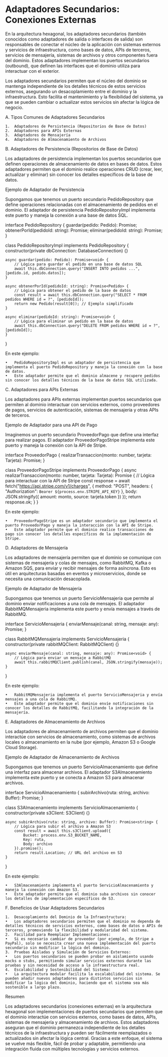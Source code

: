 # Adaptadores Secundarios: Conexiones Externas

En la arquitectura hexagonal, los adaptadores secundarios (también conocidos como adaptadores de salida o interfaces de salida) son responsables de conectar el núcleo de la aplicación con sistemas externos y servicios de infraestructura, como bases de datos, APIs de terceros, servicios de mensajería, sistemas de archivos y otros componentes fuera del dominio. Estos adaptadores implementan los puertos secundarios (outbound), que definen las interfaces que el dominio utiliza para interactuar con el exterior.

Los adaptadores secundarios permiten que el núcleo del dominio se mantenga independiente de los detalles técnicos de estos servicios externos, asegurando un desacoplamiento entre el dominio y la infraestructura. Esto facilita el mantenimiento y la flexibilidad del sistema, ya que se pueden cambiar o actualizar estos servicios sin afectar la lógica de negocio.

A. Tipos Comunes de Adaptadores Secundarios

	1.	Adaptadores de Persistencia (Repositorios de Base de Datos)
	2.	Adaptadores para APIs Externas
	3.	Adaptadores de Mensajería
	4.	Adaptadores de Almacenamiento de Archivos

B. Adaptadores de Persistencia (Repositorios de Base de Datos)

Los adaptadores de persistencia implementan los puertos secundarios que definen operaciones de almacenamiento de datos en bases de datos. Estos adaptadores permiten que el dominio realice operaciones CRUD (crear, leer, actualizar y eliminar) sin conocer los detalles específicos de la base de datos.

Ejemplo de Adaptador de Persistencia

Supongamos que tenemos un puerto secundario PedidoRepository que define operaciones relacionadas con el almacenamiento de pedidos en el dominio. El adaptador de persistencia PedidoRepositoryImpl implementa este puerto y maneja la conexión a una base de datos SQL.

interface PedidoRepository {
    guardar(pedido: Pedido): Promise<void>;
    obtenerPorId(pedidoId: string): Promise<Pedido>;
    eliminar(pedidoId: string): Promise<void>;
}

class PedidoRepositoryImpl implements PedidoRepository {
    constructor(private dbConnection: DatabaseConnection) {}

    async guardar(pedido: Pedido): Promise<void> {
        // Lógica para guardar el pedido en una base de datos SQL
        await this.dbConnection.query("INSERT INTO pedidos ...", [pedido.id, pedido.datos]);
    }

    async obtenerPorId(pedidoId: string): Promise<Pedido> {
        // Lógica para obtener el pedido de la base de datos
        const result = await this.dbConnection.query("SELECT * FROM pedidos WHERE id = ?", [pedidoId]);
        return new Pedido(result[0]); // Ejemplo simplificado
    }

    async eliminar(pedidoId: string): Promise<void> {
        // Lógica para eliminar un pedido en la base de datos
        await this.dbConnection.query("DELETE FROM pedidos WHERE id = ?", [pedidoId]);
    }
}

En este ejemplo:

	•	PedidoRepositoryImpl es un adaptador de persistencia que implementa el puerto PedidoRepository y maneja la conexión con la base de datos.
	•	Este adaptador permite que el dominio almacene y recupere pedidos sin conocer los detalles técnicos de la base de datos SQL utilizada.

C. Adaptadores para APIs Externas

Los adaptadores para APIs externas implementan puertos secundarios que permiten al dominio interactuar con servicios externos, como proveedores de pagos, servicios de autenticación, sistemas de mensajería y otras APIs de terceros.

Ejemplo de Adaptador para una API de Pago

Imaginemos un puerto secundario ProveedorPago que define una interfaz para realizar pagos. El adaptador ProveedorPagoStripe implementa este puerto y maneja la conexión con la API de Stripe.

interface ProveedorPago {
    realizarTransaccion(monto: number, tarjeta: Tarjeta): Promise<boolean>;
}

class ProveedorPagoStripe implements ProveedorPago {
    async realizarTransaccion(monto: number, tarjeta: Tarjeta): Promise<boolean> {
        // Lógica para interactuar con la API de Stripe
        const response = await fetch("https://api.stripe.com/v1/charges", {
            method: "POST",
            headers: { "Authorization": `Bearer ${process.env.STRIPE_API_KEY}` },
            body: JSON.stringify({ amount: monto, source: tarjeta.token })
        });
        return response.ok;
    }
}

En este ejemplo:

	•	ProveedorPagoStripe es un adaptador secundario que implementa el puerto ProveedorPago y maneja la interacción con la API de Stripe.
	•	Este adaptador permite que el dominio realice transacciones de pago sin conocer los detalles específicos de la implementación de Stripe.

D. Adaptadores de Mensajería

Los adaptadores de mensajería permiten que el dominio se comunique con sistemas de mensajería y colas de mensajes, como RabbitMQ, Kafka o Amazon SQS, para enviar y recibir mensajes de forma asíncrona. Esto es útil en arquitecturas basadas en eventos y microservicios, donde se necesita una comunicación desacoplada.

Ejemplo de Adaptador de Mensajería

Supongamos que tenemos un puerto ServicioMensajeria que permite al dominio enviar notificaciones a una cola de mensajes. El adaptador RabbitMQMensajeria implementa este puerto y envía mensajes a través de RabbitMQ.

interface ServicioMensajeria {
    enviarMensaje(canal: string, mensaje: any): Promise<void>;
}

class RabbitMQMensajeria implements ServicioMensajeria {
    constructor(private rabbitMQClient: RabbitMQClient) {}

    async enviarMensaje(canal: string, mensaje: any): Promise<void> {
        // Lógica para enviar un mensaje a RabbitMQ
        await this.rabbitMQClient.publish(canal, JSON.stringify(mensaje));
    }
}

En este ejemplo:

	•	RabbitMQMensajeria implementa el puerto ServicioMensajeria y envía mensajes a una cola de RabbitMQ.
	•	Este adaptador permite que el dominio envíe notificaciones sin conocer los detalles de RabbitMQ, facilitando la integración de la mensajería.

E. Adaptadores de Almacenamiento de Archivos

Los adaptadores de almacenamiento de archivos permiten que el dominio interactúe con servicios de almacenamiento, como sistemas de archivos locales o almacenamiento en la nube (por ejemplo, Amazon S3 o Google Cloud Storage).

Ejemplo de Adaptador de Almacenamiento de Archivos

Supongamos que tenemos un puerto ServicioAlmacenamiento que define una interfaz para almacenar archivos. El adaptador S3Almacenamiento implementa este puerto y se conecta a Amazon S3 para almacenar archivos.

interface ServicioAlmacenamiento {
    subirArchivo(ruta: string, archivo: Buffer): Promise<string>;
}

class S3Almacenamiento implements ServicioAlmacenamiento {
    constructor(private s3Client: S3Client) {}

    async subirArchivo(ruta: string, archivo: Buffer): Promise<string> {
        // Lógica para subir el archivo a Amazon S3
        const result = await this.s3Client.upload({
            Bucket: process.env.S3_BUCKET_NAME,
            Key: ruta,
            Body: archivo
        }).promise();
        return result.Location; // URL del archivo en S3
    }
}

En este ejemplo:

	•	S3Almacenamiento implementa el puerto ServicioAlmacenamiento y maneja la conexión con Amazon S3.
	•	Este adaptador permite que el dominio suba archivos sin conocer los detalles de implementación específicos de S3.

F. Beneficios de Usar Adaptadores Secundarios

	1.	Desacoplamiento del Dominio de la Infraestructura:
	•	Los adaptadores secundarios permiten que el dominio no dependa de detalles técnicos de servicios externos, como bases de datos o APIs de terceros, promoviendo la flexibilidad y modularidad del sistema.
	2.	Facilidad para Reemplazar Implementaciones:
	•	Si es necesario cambiar de proveedor (por ejemplo, de Stripe a PayPal), solo se necesita crear una nueva implementación del puerto secundario sin modificar la lógica del dominio.
	3.	Pruebas Aisladas y Simulación de Servicios Externos:
	•	Los puertos secundarios se pueden probar en aislamiento usando mocks o stubs, permitiendo simular servicios externos durante las pruebas y sin necesidad de acceso a la infraestructura real.
	4.	Escalabilidad y Sostenibilidad del Sistema:
	•	La arquitectura modular facilita la escalabilidad del sistema. Se pueden añadir nuevos adaptadores para distintos servicios sin modificar la lógica del dominio, haciendo que el sistema sea más sostenible a largo plazo.

Resumen

Los adaptadores secundarios (conexiones externas) en la arquitectura hexagonal son implementaciones de puertos secundarios que permiten que el dominio interactúe con servicios externos, como bases de datos, APIs, sistemas de mensajería y almacenamiento de archivos. Estos adaptadores aseguran que el dominio permanezca independiente de los detalles técnicos de la infraestructura y pueden ser fácilmente reemplazados o actualizados sin afectar la lógica central. Gracias a este enfoque, el sistema se vuelve más flexible, fácil de probar y adaptable, permitiendo una integración fluida con múltiples tecnologías y servicios externos.